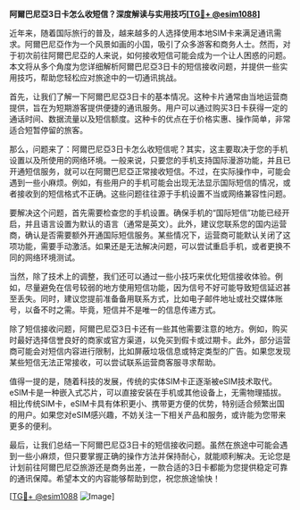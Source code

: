 **阿爾巴尼亞3日卡怎么收短信？深度解读与实用技巧[[TG💪+ @esim1088](https://t.me/s/esim1088)]**

近年来，随着国际旅行的普及，越来越多的人选择使用本地SIM卡来满足通讯需求。阿爾巴尼亞作为一个风景如画的小国，吸引了众多游客和商务人士。然而，对于初次前往阿爾巴尼亞的人来说，如何接收短信可能会成为一个让人困惑的问题。本文将从多个角度为您详细解析阿爾巴尼亞3日卡的短信接收问题，并提供一些实用技巧，帮助您轻松应对旅途中的一切通讯挑战。

首先，让我们了解一下阿爾巴尼亞3日卡的基本情况。这种卡片通常由当地运营商提供，旨在为短期游客提供便捷的通讯服务。用户可以通过购买3日卡获得一定的通话时间、数据流量以及短信额度。这种卡的优点在于价格实惠、操作简单，非常适合短暂停留的旅客。

那么，问题来了：阿爾巴尼亞3日卡怎么收短信呢？其实，这主要取决于您的手机设置以及所使用的网络环境。一般来说，只要您的手机支持国际漫游功能，并且已开通短信服务，就可以在阿爾巴尼亞正常接收短信。不过，在实际操作中，可能会遇到一些小麻烦。例如，有些用户的手机可能会出现无法显示国际短信的情况，或者接收到的短信格式不正确。这些问题往往源于手机设置不当或网络兼容性问题。

要解决这个问题，首先需要检查您的手机设置。确保手机的“国际短信”功能已经开启，并且语言设置为默认的语言（通常是英文）。此外，建议您联系您的国内运营商，确认是否需要额外开通国际短信服务。某些情况下，运营商可能默认关闭了这项功能，需要手动激活。如果还是无法解决问题，可以尝试重启手机，或者更换不同的网络环境测试。

当然，除了技术上的调整，我们还可以通过一些小技巧来优化短信接收体验。例如，尽量避免在信号较弱的地方使用短信功能，因为信号不好可能导致短信延迟甚至丢失。同时，建议您提前准备备用联系方式，比如电子邮件地址或社交媒体账号，以备不时之需。毕竟，短信并不是唯一的信息传递方式。

除了短信接收问题，阿爾巴尼亞3日卡还有一些其他需要注意的地方。例如，购买时最好选择信誉良好的商家或官方渠道，以免买到假卡或过期卡。此外，部分运营商可能会对短信内容进行限制，比如屏蔽垃圾信息或特定类型的广告。如果您发现某些短信无法正常接收，可以尝试联系运营商客服寻求帮助。

值得一提的是，随着科技的发展，传统的实体SIM卡正逐渐被eSIM技术取代。eSIM卡是一种嵌入式芯片，可以直接安装在手机或其他设备上，无需物理插拔。相比传统SIM卡，eSIM卡具有体积更小、携带更方便的优势，特别适合频繁出国的用户。如果您对eSIM感兴趣，不妨关注一下相关产品和服务，或许能为您带来更多的便利。

最后，让我们总结一下阿爾巴尼亞3日卡的短信接收问题。虽然在旅途中可能会遇到一些小麻烦，但只要掌握正确的操作方法并保持耐心，就能顺利解决。无论您是计划前往阿爾巴尼亞旅游还是商务出差，一款合适的3日卡都能为您提供稳定可靠的通讯保障。希望本文的内容能够帮助到您，祝您旅途愉快！

[[TG💪+ @esim1088](https://t.me/s/esim1088) ![Image](https://i.postimg.cc/4NQfJmqS/Snipaste-2025-05-13-00-14-12.png)]